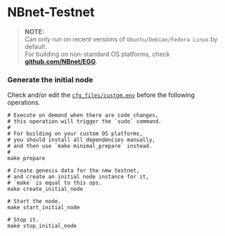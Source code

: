 # NBnet-Testnet

> **NOTE:**    
> Can only run on recent versions of `Ubuntu/Debian/Fedora Linux` by default.    
> For building on non-standard OS platforms, check [**github.com/NBnet/EGG**](https://github.com/NBnet/EGG/blob/master/README.md#build-on-custom-os-platforms).

### Generate the initial node

Check and/or edit the [`cfg_files/custom.env`](cfg_files/custom.env) before the following operations.

```shell
# Execute on demand when there are code changes,
# this operation will trigger the `sudo` command.
#
# For building on your custom OS platforms,
# you should install all dependencies manually,
# and then use `make minimal_prepare` instead.
#
make prepare

# Create genesis data for the new testnet,
# and create an initial node instance for it,
# `make` is equal to this ops.
make create_initial_node

# Start the node.
make start_initial_node

# Stop it.
make stop_initial_node
```
